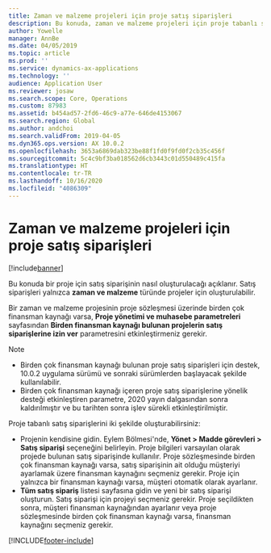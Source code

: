 ```yaml
---
title: Zaman ve malzeme projeleri için proje satış siparişleri
description: Bu konuda, zaman ve malzeme projeleri için proje tabanlı satış siparişlerinin nasıl oluşturulacağı açıklanmaktadır.
author: Yowelle
manager: AnnBe
ms.date: 04/05/2019
ms.topic: article
ms.prod: ''
ms.service: dynamics-ax-applications
ms.technology: ''
audience: Application User
ms.reviewer: josaw
ms.search.scope: Core, Operations
ms.custom: 87983
ms.assetid: b454ad57-2fd6-46c9-a77e-646de4153067
ms.search.region: Global
ms.author: andchoi
ms.search.validFrom: 2019-04-05
ms.dyn365.ops.version: AX 10.0.2
ms.openlocfilehash: 3653a6869dab323be88f1fd0f9fd0f2cb35c456f
ms.sourcegitcommit: 5c4c9bf3ba018562d6cb3443c01d550489c415fa
ms.translationtype: HT
ms.contentlocale: tr-TR
ms.lasthandoff: 10/16/2020
ms.locfileid: "4086309"
---
```

# <a name="project-sales-orders-for-time-and-material-projects"></a>Zaman ve malzeme projeleri için proje satış siparişleri

[!include[banner](../includes/banner.md)]

Bu konuda bir proje için satış siparişinin nasıl oluşturulacağı açıklanır. Satış siparişleri yalnızca **zaman ve malzeme** türünde projeler için oluşturulabilir.

Bir zaman ve malzeme projesinin proje sözleşmesi üzerinde birden çok finansman kaynağı varsa, **Proje yönetimi ve muhasebe parametreleri** sayfasından **Birden finansman kaynağı bulunan projelerin satış siparişlerine izin ver** parametresini etkinleştirmeniz gerekir. 

> [!NOTE]
> - Birden çok finansman kaynağı bulunan proje satış siparişleri için destek, 10.0.2 uygulama sürümü ve sonraki sürümlerden başlayacak şekilde kullanılabilir.
> - Birden çok finansman kaynağı içeren proje satış siparişlerine yönelik desteği etkinleştiren parametre, 2020 yayın dalgasından sonra kaldırılmıştır ve bu tarihten sonra işlev sürekli etkinleştirilmiştir.

Proje tabanlı satış siparişlerini iki şekilde oluşturabilirsiniz:

- Projenin kendisine gidin. Eylem Bölmesi'nde, **Yönet > Madde görevleri > Satış siparişi** seçeneğini belirleyin. Proje bilgileri varsayılan olarak projede bulunan satış siparişinde kullanılır. Proje sözleşmesinde birden çok finansman kaynağı varsa, satış siparişinin ait olduğu müşteriyi ayarlamak üzere finansman kaynağını seçmeniz gerekir. Proje için yalnızca bir finansman kaynağı varsa, müşteri otomatik olarak ayarlanır.
- **Tüm satış sipariş** listesi sayfasına gidin ve yeni bir satış siparişi oluşturun. Satış siparişi için projeyi seçmeniz gerekir. Proje seçildikten sonra, müşteri finansman kaynağından ayarlanır veya proje sözleşmesinde birden çok finansman kaynağı varsa, finansman kaynağını seçmeniz gerekir.



[!INCLUDE[footer-include](../includes/footer-banner.md)]